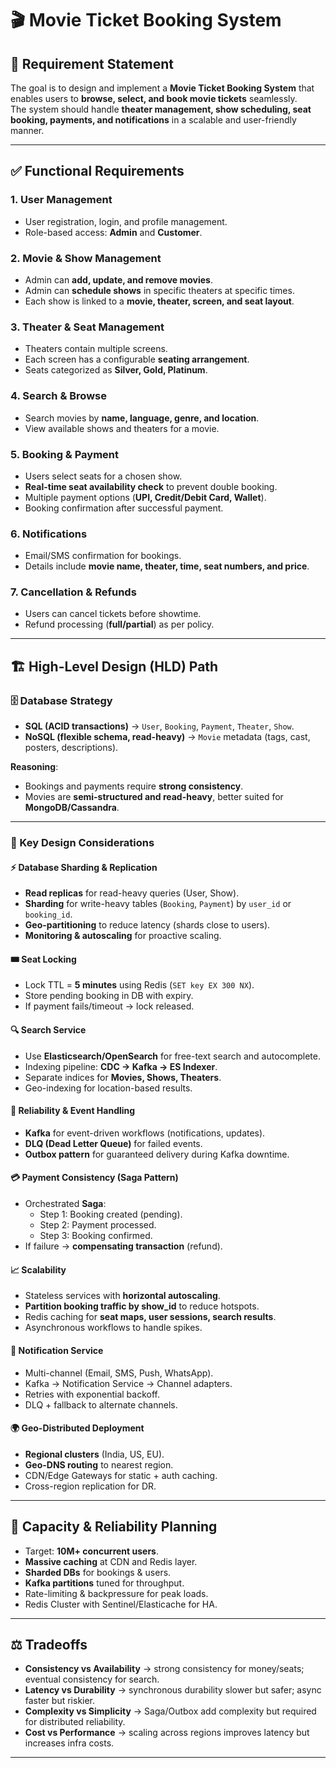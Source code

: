 # 🎬 Movie Ticket Booking System

## 📌 Requirement Statement
The goal is to design and implement a **Movie Ticket Booking System** that enables users to **browse, select, and book movie tickets** seamlessly.  
The system should handle **theater management, show scheduling, seat booking, payments, and notifications** in a scalable and user-friendly manner.

---

## ✅ Functional Requirements

### 1. User Management
- User registration, login, and profile management.
- Role-based access: **Admin** and **Customer**.

### 2. Movie & Show Management
- Admin can **add, update, and remove movies**.
- Admin can **schedule shows** in specific theaters at specific times.
- Each show is linked to a **movie, theater, screen, and seat layout**.

### 3. Theater & Seat Management
- Theaters contain multiple screens.
- Each screen has a configurable **seating arrangement**.
- Seats categorized as **Silver, Gold, Platinum**.

### 4. Search & Browse
- Search movies by **name, language, genre, and location**.
- View available shows and theaters for a movie.

### 5. Booking & Payment
- Users select seats for a chosen show.
- **Real-time seat availability check** to prevent double booking.
- Multiple payment options (**UPI, Credit/Debit Card, Wallet**).
- Booking confirmation after successful payment.

### 6. Notifications
- Email/SMS confirmation for bookings.
- Details include **movie name, theater, time, seat numbers, and price**.

### 7. Cancellation & Refunds
- Users can cancel tickets before showtime.
- Refund processing (**full/partial**) as per policy.

---

## 🏗️ High-Level Design (HLD) Path

### 🗄️ Database Strategy
- **SQL (ACID transactions)** → `User`, `Booking`, `Payment`, `Theater`, `Show`.
- **NoSQL (flexible schema, read-heavy)** → `Movie` metadata (tags, cast, posters, descriptions).

**Reasoning**:  
- Bookings and payments require **strong consistency**.  
- Movies are **semi-structured and read-heavy**, better suited for **MongoDB/Cassandra**.  

---

### 🔑 Key Design Considerations

#### ⚡ Database Sharding & Replication
- **Read replicas** for read-heavy queries (User, Show).
- **Sharding** for write-heavy tables (`Booking`, `Payment`) by `user_id` or `booking_id`.
- **Geo-partitioning** to reduce latency (shards close to users).
- **Monitoring & autoscaling** for proactive scaling.

#### 🎟️ Seat Locking
- Lock TTL = **5 minutes** using Redis (`SET key EX 300 NX`).
- Store pending booking in DB with expiry.
- If payment fails/timeout → lock released.

#### 🔍 Search Service
- Use **Elasticsearch/OpenSearch** for free-text search and autocomplete.
- Indexing pipeline: **CDC → Kafka → ES Indexer**.
- Separate indices for **Movies, Shows, Theaters**.
- Geo-indexing for location-based results.

#### 🔄 Reliability & Event Handling
- **Kafka** for event-driven workflows (notifications, updates).
- **DLQ (Dead Letter Queue)** for failed events.
- **Outbox pattern** for guaranteed delivery during Kafka downtime.

#### 💳 Payment Consistency (Saga Pattern)
- Orchestrated **Saga**:  
  - Step 1: Booking created (pending).  
  - Step 2: Payment processed.  
  - Step 3: Booking confirmed.  
- If failure → **compensating transaction** (refund).

#### 📈 Scalability
- Stateless services with **horizontal autoscaling**.
- **Partition booking traffic by show_id** to reduce hotspots.
- Redis caching for **seat maps, user sessions, search results**.
- Asynchronous workflows to handle spikes.

#### 📨 Notification Service
- Multi-channel (Email, SMS, Push, WhatsApp).
- Kafka → Notification Service → Channel adapters.
- Retries with exponential backoff.
- DLQ + fallback to alternate channels.

#### 🌍 Geo-Distributed Deployment
- **Regional clusters** (India, US, EU).
- **Geo-DNS routing** to nearest region.
- CDN/Edge Gateways for static + auth caching.
- Cross-region replication for DR.

---

## 🚀 Capacity & Reliability Planning
- Target: **10M+ concurrent users**.
- **Massive caching** at CDN and Redis layer.
- **Sharded DBs** for bookings & users.
- **Kafka partitions** tuned for throughput.
- Rate-limiting & backpressure for peak loads.
- Redis Cluster with Sentinel/Elasticache for HA.

---

## ⚖️ Tradeoffs
- **Consistency vs Availability** → strong consistency for money/seats; eventual consistency for search.  
- **Latency vs Durability** → synchronous durability slower but safer; async faster but riskier.  
- **Complexity vs Simplicity** → Saga/Outbox add complexity but required for distributed reliability.  
- **Cost vs Performance** → scaling across regions improves latency but increases infra costs.

---
